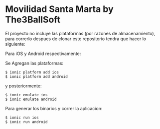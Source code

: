 Movilidad Santa Marta by The3BallSoft
=========

El proyecto no incluye las plataformas (por razones de almacenamiento), para correrlo despues de clonar este repositorio tendra que hacer lo siguiente:

Para iOS y Android respectivamente:

Se Agregan las plataformas:

    $ ionic platform add ios
    $ ionic platform add android

y posteriormente:

    $ ionic emulate ios
    $ ionic emulate android

Para generar los binarios y correr la aplicacion:

    $ ionic run ios
    $ ionic run android
